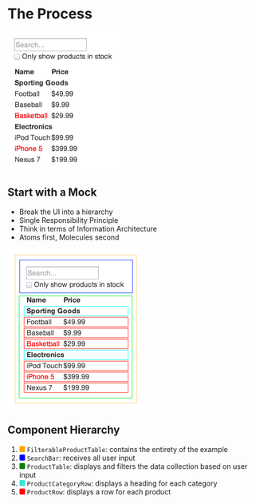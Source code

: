 # The Process


![](../../images/thinking-in-react-mock.png)

## Start with a Mock

- Break the UI into a hierarchy
- Single Responsibility Principle
- Think in terms of Information Architecture
- Atoms first, Molecules second


![](../../images/thinking-in-react-components.png)

## Component Hierarchy

1. <span style="background-color: orange; width: 0.8em; height: 0.8em; border-radius: 2px; display: inline-block;"></span> `FilterableProductTable`: contains the entirety of the example
2. <span style="background-color: blue; width: 0.8em; height: 0.8em; border-radius: 2px; display: inline-block;"></span> `SearchBar`: receives all user input
3. <span style="background-color: green; width: 0.8em; height: 0.8em; border-radius: 2px; display: inline-block;"></span> `ProductTable`: displays and filters the data collection based on user input
4. <span style="background-color: turquoise; width: 0.8em; height: 0.8em; border-radius: 2px; display: inline-block;"></span> `ProductCategoryRow`: displays a heading for each category
5. <span style="background-color: red; width: 0.8em; height: 0.8em; border-radius: 2px; display: inline-block;"></span> `ProductRow`: displays a row for each product
